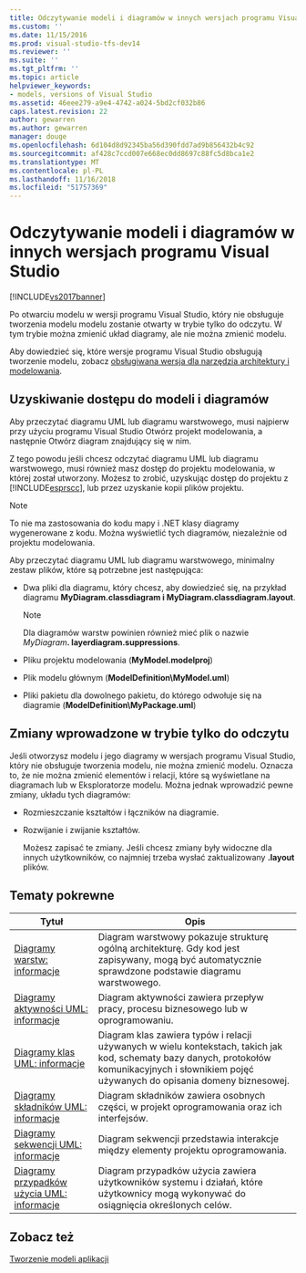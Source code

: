 ```yaml
---
title: Odczytywanie modeli i diagramów w innych wersjach programu Visual Studio | Dokumentacja firmy Microsoft
ms.custom: ''
ms.date: 11/15/2016
ms.prod: visual-studio-tfs-dev14
ms.reviewer: ''
ms.suite: ''
ms.tgt_pltfrm: ''
ms.topic: article
helpviewer_keywords:
- models, versions of Visual Studio
ms.assetid: 46eee279-a9e4-4742-a024-5bd2cf032b86
caps.latest.revision: 22
author: gewarren
ms.author: gewarren
manager: douge
ms.openlocfilehash: 6d104d8d92345ba56d390fdd7ad9b856432b4c92
ms.sourcegitcommit: af428c7ccd007e668ec0dd8697c88fc5d8bca1e2
ms.translationtype: MT
ms.contentlocale: pl-PL
ms.lasthandoff: 11/16/2018
ms.locfileid: "51757369"
---
```

# <a name="read-models-and-diagrams-in-other-visual-studio-editions"></a>Odczytywanie modeli i diagramów w innych wersjach programu Visual Studio
[!INCLUDE[vs2017banner](../includes/vs2017banner.md)]

Po otwarciu modelu w wersji programu Visual Studio, który nie obsługuje tworzenia modelu modelu zostanie otwarty w trybie tylko do odczytu. W tym trybie można zmienić układ diagramy, ale nie można zmienić modelu.  
  
 Aby dowiedzieć się, które wersje programu Visual Studio obsługują tworzenie modelu, zobacz [obsługiwana wersja dla narzędzia architektury i modelowania](../modeling/what-s-new-for-design-in-visual-studio.md#VersionSupport).  
  
## <a name="obtaining-access-to-a-model-and-diagrams"></a>Uzyskiwanie dostępu do modeli i diagramów  
 Aby przeczytać diagramu UML lub diagramu warstwowego, musi najpierw przy użyciu programu Visual Studio Otwórz projekt modelowania, a następnie Otwórz diagram znajdujący się w nim.  
  
 Z tego powodu jeśli chcesz odczytać diagramu UML lub diagramu warstwowego, musi również masz dostęp do projektu modelowania, w której został utworzony. Możesz to zrobić, uzyskując dostęp do projektu z [!INCLUDE[esprscc](../includes/esprscc-md.md)], lub przez uzyskanie kopii plików projektu.  
  
> [!NOTE]
>  To nie ma zastosowania do kodu mapy i .NET klasy diagramy wygenerowane z kodu. Można wyświetlić tych diagramów, niezależnie od projektu modelowania.  
  
 Aby przeczytać diagramu UML lub diagramu warstwowego, minimalny zestaw plików, które są potrzebne jest następująca:  
  
-   Dwa pliki dla diagramu, który chcesz, aby dowiedzieć się, na przykład diagramu **MyDiagram.classdiagram i MyDiagram.classdiagram.layout**.  
  
    > [!NOTE]
    >  Dla diagramów warstw powinien również mieć plik o nazwie _MyDiagram_**. layerdiagram.suppressions**.  
  
-   Pliku projektu modelowania (**MyModel.modelproj**)  
  
-   Plik modelu głównym (**ModelDefinition\MyModel.uml**)  
  
-   Pliki pakietu dla dowolnego pakietu, do którego odwołuje się na diagramie (**ModelDefinition\MyPackage.uml**)  
  
## <a name="changes-that-you-can-make-in-read-only-mode"></a>Zmiany wprowadzone w trybie tylko do odczytu  
 Jeśli otworzysz modelu i jego diagramy w wersjach programu Visual Studio, który nie obsługuje tworzenia modelu, nie można zmienić modelu. Oznacza to, że nie można zmienić elementów i relacji, które są wyświetlane na diagramach lub w Eksploratorze modelu. Można jednak wprowadzić pewne zmiany, układu tych diagramów:  
  
- Rozmieszczanie kształtów i łączników na diagramie.  
  
- Rozwijanie i zwijanie kształtów.  
  
  Możesz zapisać te zmiany. Jeśli chcesz zmiany były widoczne dla innych użytkowników, co najmniej trzeba wysłać zaktualizowany **.layout** plików.  
  
##  <a name="RelatedTopics"></a> Tematy pokrewne  
  
|Tytuł|Opis|  
|-----------|-----------------|  
|[Diagramy warstw: informacje](../modeling/layer-diagrams-reference.md)|Diagram warstwowy pokazuje strukturę ogólną architekturę. Gdy kod jest zapisywany, mogą być automatycznie sprawdzone podstawie diagramu warstwowego.|  
|[Diagramy aktywności UML: informacje](../modeling/uml-activity-diagrams-reference.md)|Diagram aktywności zawiera przepływ pracy, procesu biznesowego lub w oprogramowaniu.|  
|[Diagramy klas UML: informacje](../modeling/uml-class-diagrams-reference.md)|Diagram klas zawiera typów i relacji używanych w wielu kontekstach, takich jak kod, schematy bazy danych, protokołów komunikacyjnych i słownikiem pojęć używanych do opisania domeny biznesowej.|  
|[Diagramy składników UML: informacje](../modeling/uml-component-diagrams-reference.md)|Diagram składników zawiera osobnych części, w projekt oprogramowania oraz ich interfejsów.|  
|[Diagramy sekwencji UML: informacje](../modeling/uml-sequence-diagrams-reference.md)|Diagram sekwencji przedstawia interakcje między elementy projektu oprogramowania.|  
|[Diagramy przypadków użycia UML: informacje](../modeling/uml-use-case-diagrams-reference.md)|Diagram przypadków użycia zawiera użytkowników systemu i działań, które użytkownicy mogą wykonywać do osiągnięcia określonych celów.|  
  
## <a name="see-also"></a>Zobacz też  
 [Tworzenie modeli aplikacji](../modeling/create-models-for-your-app.md)



